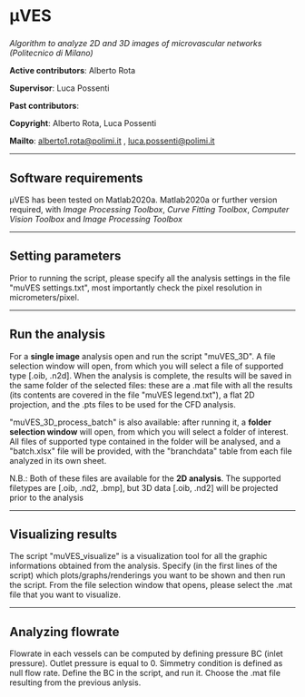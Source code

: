 # µVES
###
*Algorithm to analyze 2D and 3D images of microvascular networks (Politecnico di Milano)*

**Active contributors**: Alberto Rota

**Supervisor**: Luca Possenti

**Past contributors**: 

**Copyright**: Alberto Rota, Luca Possenti

**Mailto**: <alberto1.rota@polimi.it> , <luca.possenti@polimi.it>


-------------------------------------------------------
Software requirements
-------------------------------------------------------
µVES has been tested on Matlab2020a.
Matlab2020a or further version required, with *Image Processing Toolbox*, *Curve Fitting
Toolbox*, *Computer Vision Toolbox* and *Image Processing Toolbox*

-------------------------------------------------------
Setting parameters
-------------------------------------------------------
Prior to running the script, please specify all the analysis settings in the file 
"muVES settings.txt", most importantly check the pixel resolution in micrometers/pixel.

-------------------------------------------------------
Run the analysis
-------------------------------------------------------
For a **single image** analysis open and run the script "muVES_3D". A file selection window
will open, from which you will select a file of supported type [.oib, .n2d]. When the analysis
is complete, the results will be saved in the same folder of the selected files: these are
a .mat file with all the results (its contents are covered in the file "muVES legend.txt"),
a flat 2D projection, and the .pts files to be used for the CFD analysis.

"muVES_3D_process_batch" is also available: after running it, a **folder selection window** will 
open, from which you will select a folder of interest. All files of supported type contained in
the folder will be analysed, and a "batch.xlsx" file will be provided, with the "branchdata" 
table from each file analyzed in its own sheet. 

N.B.: Both of these files are available for the **2D analysis**. The supported filetypes are [.oib, .nd2,
.bmp], but 3D data [.oib, .nd2] will be projected prior to the analysis

-------------------------------------------------------
Visualizing results
-------------------------------------------------------
The script "muVES_visualize" is a visualization tool for all the graphic informations obtained 
from the analysis. Specify (in the first lines of the script) which plots/graphs/renderings you
want to be shown and then run the script. From the file selection window that opens, please 
select the .mat file that you want to visualize.

-------------------------------------------------------
Analyzing flowrate
-------------------------------------------------------
Flowrate in each vessels can be computed by defining pressure BC (inlet pressure). 
Outlet pressure is equal to 0. Simmetry condition is defined as null flow rate.
Define the BC in the script, and run it. Choose the .mat file resulting from the previous anlysis.


